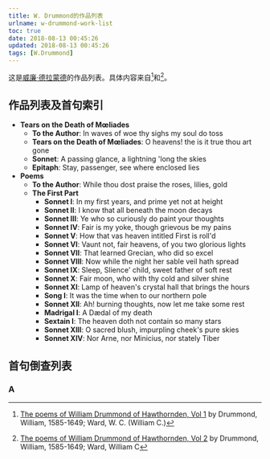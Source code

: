 ```yaml
---
title: W. Drummond的作品列表
urlname: w-drummond-work-list
toc: true
date: 2018-08-13 00:45:26
updated: 2018-08-13 00:45:26
tags: [W.Drummond]
---
```


这是[威廉·德拉蒙德](https://en.wikipedia.org/wiki/William_Drummond_of_Hawthornden)的作品列表。具体内容来自[^drummondpoem1]和[^drummondpoem2]。

[^drummondpoem1]: [The poems of William Drummond of Hawthornden, Vol 1](https://archive.org/details/poemsofwilliamdr01drum) by Drummond, William, 1585-1649; Ward, W. C. (William C.)

[^drummondpoem2]: [The poems of William Drummond of Hawthornden, Vol 2](https://archive.org/details/poemsofwilliamdr02drumuoft) by Drummond, William, 1585-1649; Ward, William C

## 作品列表及首句索引

* **Tears on the Death of Mœliades**
  * **To the Author**: In waves of woe thy sighs my soul do toss
  * **Tears on the Death of Mœliades**: O heavens! the is it true thou art gone
  * **Sonnet**: A passing glance, a lightning 'long the skies
  * **Epitaph**: Stay, passenger, see where enclosed lies
* **Poems**
  * **To the Author**: While thou dost praise the roses, lilies, gold
  * **The First Part**
    * **Sonnet I**: In my first years, and prime yet not at height
    * **Sonnet II**: I know that all beneath the moon decays
    * **Sonnet III**: Ye who so curiously do paint your thoughts
    * **Sonnet IV**: Fair is my yoke, though grievous be my pains
    * **Sonnet V**: How that vas heaven intitled First is roll'd
    * **Sonnet VI**: Vaunt not, fair heavens, of you two glorious lights
    * **Sonnet VII**: That learned Grecian, who did so excel
    * **Sonnet VIII**: Now while the night her sable veil hath spread
    * **Sonnet IX**: Sleep, Slience' child, sweet father of soft rest
    * **Sonnet X**: Fair moon, who with thy cold and silver shine
    * **Sonnet XI**: Lamp of heaven's crystal hall that brings the hours
    * **Song I**: It was the time when to our northern pole
    * **Sonnet XII**: Ah! burning thoughts, now let me take some rest
    * **Madrigal I**: A Dædal of my death
    * **Sextain I**: The heaven doth not contain so many stars
    * **Sonnet XIII**: O sacred blush, impurpling cheek's pure skies
    * **Sonnet XIV**: Nor Arne, nor Minicius, nor stately Tiber

## 首句倒查列表

### A
